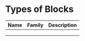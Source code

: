 # Types of Blocks

| Name | Family | Description |
| ---- | ------ | ----------- |
|      |        |             |
|      |        |             |
|      |        |             |
